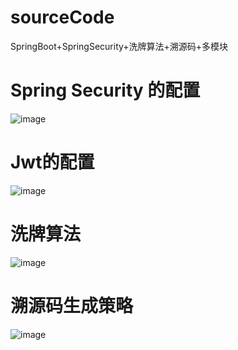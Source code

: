# sourceCode
SpringBoot+SpringSecurity+洗牌算法+溯源码+多模块

# Spring Security 的配置

![image](https://github.com/erlo-shrlok/sourceCode/assets/57678321/0bc0c65f-6806-4d90-8fb5-90387936d1c6)

# Jwt的配置

![image](https://github.com/erlo-shrlok/sourceCode/assets/57678321/70fe9080-7927-4a90-9652-428b0d5687d5)

# 洗牌算法

![image](https://github.com/erlo-shrlok/sourceCode/assets/57678321/313a01bf-6d15-47f1-ad4c-2c93d797beca)

# 溯源码生成策略

![image](https://github.com/erlo-shrlok/sourceCode/assets/57678321/c8346984-621e-4d8d-98f5-66bfa3945185)
